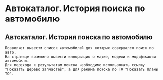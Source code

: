 ﻿---
description: 2.4.7
---
# Автокаталог. История поиска по автомобилю
## Автокаталог. История поиска по автомобилю
	Позволяет вывести список автомобилей для которых совершался поиск по авто.
	На странице возможно вывести информацию о марке, модели и модификации автомобиля.
	Для перехода к результатам поиска необходимо использовать ссылку "Показать дерево запчастей", а для режима поиска по ТО "Показать планы ТО".
